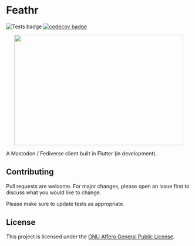 # Feathr

![Tests badge](https://github.com/feathr-space/feathr/actions/workflows/push.yaml/badge.svg)
 [![codecov badge](https://codecov.io/gh/feathr-space/feathr/branch/main/graph/badge.svg?token=G14ONBBN6Z)](https://codecov.io/gh/feathr-space/feathr)

<p align="center">
  <img width="460" height="300" src="https://github.com/feathr-space/assets/images/feathr-icon.png">
</p>

A Mastodon / Fediverse client built in Flutter (in development).

## Contributing

Pull requests are welcome. For major changes, please open an issue first to discuss what you would like to change.

Please make sure to update tests as appropriate.

## License

This project is licensed under the [GNU Affero General Public License](/LICENSE).
